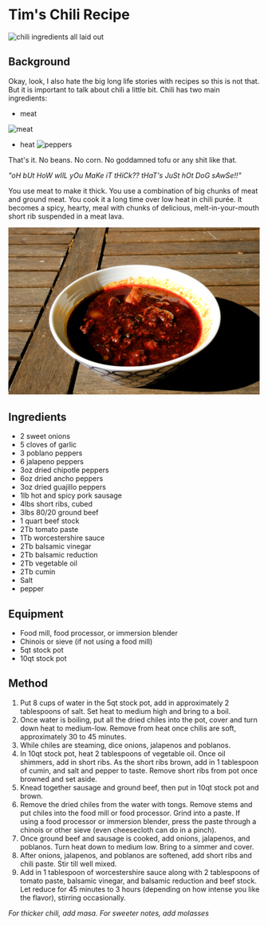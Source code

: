 # Tim's Chili Recipe


![chili ingredients all laid out](images/ingrediants.jpg)

## Background

Okay, look, I also hate the big long life stories with recipes so this is not that. But it is important to talk about chili a little bit. Chili has two main ingredients:

- meat

![meat](images/meat.jpg)
- heat
![peppers](images/peppers_all.jpg)

That's it. No beans. No corn. No goddamned tofu or any shit like that. 

_"oH bUt HoW wIlL yOu MaKe iT tHiCk?? tHaT's JuSt hOt DoG sAwSe!!"_

You use meat to make it thick. You use a combination of big chunks of meat and ground meat. You cook it a long time over low heat in chili purée. It becomes a spicy, hearty, meal with chunks of delicious, melt-in-your-mouth short rib suspended in a meat lava.

![chili](images/chili_bowl.jpg)


## Ingredients
- 2 sweet onions
- 5 cloves of garlic
- 3 poblano peppers
- 6 jalapeno peppers
- 3oz dried chipotle peppers
- 6oz dried ancho peppers
- 3oz dried guajillo peppers
- 1lb hot and spicy pork sausage
- 4lbs short ribs, cubed
- 3lbs 80/20 ground beef
- 1 quart beef stock
- 2Tb tomato paste
- 1Tb  worcestershire sauce
- 2Tb balsamic vinegar
- 2Tb balsamic reduction
- 2Tb vegetable oil
- 2Tb cumin
- Salt
- pepper



## Equipment

- Food mill, food processor, or immersion blender
- Chinois or sieve (if not using a food mill)
- 5qt stock pot
- 10qt stock pot

## Method

1. Put 8 cups of water in the 5qt stock pot, add in approximately 2 tablespoons of salt. Set heat to medium high and bring to a boil. 
2. Once water is boiling, put all the dried chiles into the pot, cover and turn down heat to medium-low. Remove from heat once chilis are soft, approximately 30 to 45 minutes. 
3. While chiles are steaming, dice onions, jalapenos and poblanos. 
4. In 10qt stock pot, heat 2 tablespoons of vegetable oil. Once oil shimmers, add in short ribs. As the short ribs brown, add in 1 tablespoon of cumin, and salt and pepper to taste. Remove short ribs from pot once browned and set aside. 
5. Knead together sausage and ground beef, then put in 10qt stock pot and brown. 
6. Remove the dried chiles from the water with tongs. Remove stems and put chiles into the food mill or food processor. Grind into a paste. If using a food processor or immersion blender, press the paste through a chinois or other sieve (even cheesecloth can do in a pinch).
7. Once ground beef and sausage is cooked, add onions, jalapenos, and poblanos. Turn heat down to medium low. Bring to a simmer and cover. 
8. After onions, jalapenos, and poblanos are softened, add short ribs and chili paste. Stir till well mixed.
9. Add in 1 tablespoon of worcestershire sauce along with 2 tablespoons of tomato paste, balsamic vinegar, and balsamic reduction and beef stock. Let reduce for 45 minutes to 3 hours (depending on how intense you like the flavor), stirring occasionally. 

_For thicker chili, add masa. For sweeter notes, add molasses_

